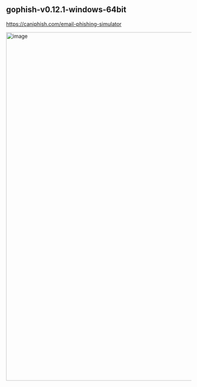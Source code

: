 ## gophish-v0.12.1-windows-64bit

https://caniphish.com/email-phishing-simulator

<img width="1920" height="945" alt="image" src="https://github.com/user-attachments/assets/968db8a8-2d16-4e8b-bc0e-efee587f9ec7" />
